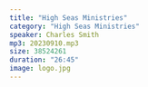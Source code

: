 ```yaml
---
title: "High Seas Ministries"
category: "High Seas Ministries"
speaker: Charles Smith
mp3: 20230910.mp3
size: 38524261
duration: "26:45"
image: logo.jpg
---
```

